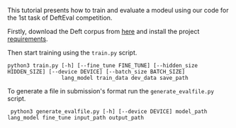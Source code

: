 This tutorial presents how to train and evaluate a modeul using our code for the 1st task of DeftEval competition.

Firstly, download the Deft corpus from [here](https://github.com/adobe-research/deft_corpus) and install the project [requirements](https://github.com/avramandrei/UPB-at-SemEval-2020-Task-6-Pretrained-Language-Models-for-DefinitionExtraction/blob/master/requirements.txt).

Then start training using the `train.py` script.

```
python3 train.py [-h] [--fine_tune FINE_TUNE] [--hidden_size HIDDEN_SIZE] [--device DEVICE] [--batch_size BATCH_SIZE] 
                 lang_model train_data dev_data save_path
```

To generate a file in submission's format run the `generate_evalfile.py` script.

```
 python3 generate_evalfile.py [-h] [--device DEVICE] model_path lang_model fine_tune input_path output_path
```
